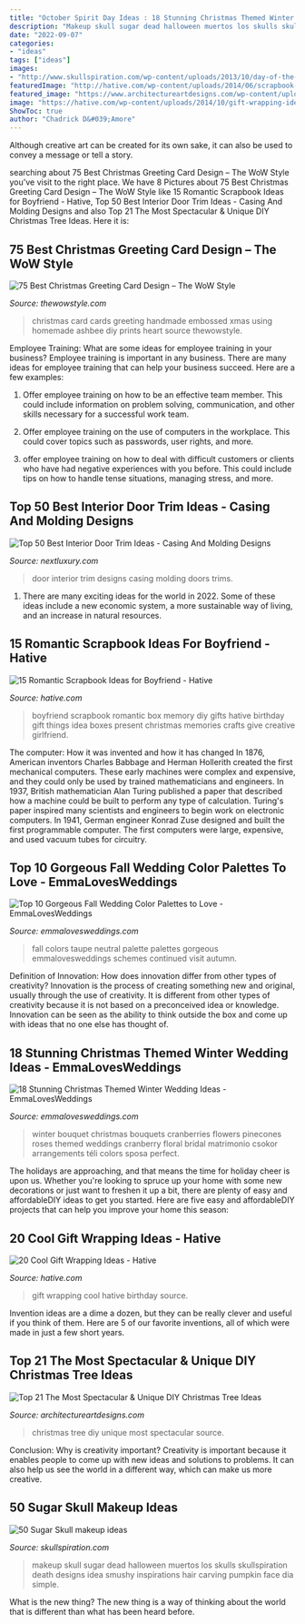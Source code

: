 ```yaml
---
title: "October Spirit Day Ideas : 18 Stunning Christmas Themed Winter Wedding Ideas"
description: "Makeup skull sugar dead halloween muertos los skulls skullspiration death designs idea smushy inspirations hair carving pumpkin face dia simple"
date: "2022-09-07"
categories:
- "ideas"
tags: ["ideas"]
images:
- "http://www.skullspiration.com/wp-content/uploads/2013/10/day-of-the-dead-skull-makeup.jpg"
featuredImage: "http://hative.com/wp-content/uploads/2014/06/scrapbook-ideas-for-boyfriend/14-scrapbook-ideas-for-lovers.jpg"
featured_image: "https://www.architectureartdesigns.com/wp-content/uploads/2014/11/1522.jpg"
image: "https://hative.com/wp-content/uploads/2014/10/gift-wrapping-ideas/3-cool-gift-wrapping-ideas.jpg"
ShowToc: true
author: "Chadrick D&#039;Amore"
---
```



Although creative art can be created for its own sake, it can also be used to convey a message or tell a story.

	

		
searching about 75 Best Christmas Greeting Card Design – The WoW Style you've visit to the right place. We have 8 Pictures about 75 Best Christmas Greeting Card Design – The WoW Style like 15 Romantic Scrapbook Ideas for Boyfriend - Hative, Top 50 Best Interior Door Trim Ideas - Casing And Molding Designs and also Top 21 The Most Spectacular &amp; Unique DIY Christmas Tree Ideas. Here it is:
		
    
## 75 Best Christmas Greeting Card Design – The WoW Style

<img loading=lazy src="http://thewowstyle.com/wp-content/uploads/2014/11/446.jpg" onerror="this.onerror=null;this.src='https://tse3.mm.bing.net/th?id=OIP.wotJQ6Jfe22Soxv7d_05VwHaPZ&amp;pid=15.1';" alt="75 Best Christmas Greeting Card Design – The WoW Style">

_Source: thewowstyle.com_

>christmas card cards greeting handmade embossed xmas using homemade ashbee diy prints heart source thewowstyle. 

	

Employee Training: What are some ideas for employee training in your business?
Employee training is important in any business. There are many ideas for employee training that can help your business succeed. Here are a few examples:
1. Offer employee training on how to be an effective team member. This could include information on problem solving, communication, and other skills necessary for a successful work team.

2. Offer employee training on the use of computers in the workplace. This could cover topics such as passwords, user rights, and more.

3. offer employee training on how to deal with difficult customers or clients who have had negative experiences with you before. This could include tips on how to handle tense situations, managing stress, and more.

    
## Top 50 Best Interior Door Trim Ideas - Casing And Molding Designs

<img loading=lazy src="http://nextluxury.com/wp-content/uploads/interior-designs-door-trims.jpg" onerror="this.onerror=null;this.src='https://tse3.mm.bing.net/th?id=OIP.KSQbD2EzbtTnUNvJ8lNylwAAAA&amp;pid=15.1';" alt="Top 50 Best Interior Door Trim Ideas - Casing And Molding Designs">

_Source: nextluxury.com_

>door interior trim designs casing molding doors trims. 

	

1. There are many exciting ideas for the world in 2022. Some of these ideas include a new economic system, a more sustainable way of living, and an increase in natural resources.

    
## 15 Romantic Scrapbook Ideas For Boyfriend - Hative

<img loading=lazy src="http://hative.com/wp-content/uploads/2014/06/scrapbook-ideas-for-boyfriend/14-scrapbook-ideas-for-lovers.jpg" onerror="this.onerror=null;this.src='https://tse4.mm.bing.net/th?id=OIP.7yqCcXCTzDaVwZay9thIkAHaJ4&amp;pid=15.1';" alt="15 Romantic Scrapbook Ideas for Boyfriend - Hative">

_Source: hative.com_

>boyfriend scrapbook romantic box memory diy gifts hative birthday gift things idea boxes present christmas memories crafts give creative girlfriend. 

	

The computer: How it was invented and how it has changed
In 1876, American inventors Charles Babbage and Herman Hollerith created the first mechanical computers. These early machines were complex and expensive, and they could only be used by trained mathematicians and engineers. In 1937, British mathematician Alan Turing published a paper that described how a machine could be built to perform any type of calculation. Turing's paper inspired many scientists and engineers to begin work on electronic computers. In 1941, German engineer Konrad Zuse designed and built the first programmable computer. The first computers were large, expensive, and used vacuum tubes for circuitry.

    
## Top 10 Gorgeous Fall Wedding Color Palettes To Love - EmmaLovesWeddings

<img loading=lazy src="http://emmalovesweddings.com/wp-content/uploads/2018/04/taupe-and-green-neutral-wedding-colors-for-fall.jpg" onerror="this.onerror=null;this.src='https://tse4.mm.bing.net/th?id=OIP.1-YqQPv41vHVh5q5OmTQYAHaQ0&amp;pid=15.1';" alt="Top 10 Gorgeous Fall Wedding Color Palettes to Love - EmmaLovesWeddings">

_Source: emmalovesweddings.com_

>fall colors taupe neutral palette palettes gorgeous emmalovesweddings schemes continued visit autumn. 

	

Definition of Innovation: How does innovation differ from other types of creativity?
Innovation is the process of creating something new and original, usually through the use of creativity. It is different from other types of creativity because it is not based on a preconceived idea or knowledge. Innovation can be seen as the ability to think outside the box and come up with ideas that no one else has thought of.

    
## 18 Stunning Christmas Themed Winter Wedding Ideas - EmmaLovesWeddings

<img loading=lazy src="http://emmalovesweddings.com/wp-content/uploads/2017/11/red-and-green-wedding-bouquet-ideas.jpg" onerror="this.onerror=null;this.src='https://tse1.mm.bing.net/th?id=OIP.j78Yl95Zm2gICgGl7HZ6RAHaLL&amp;pid=15.1';" alt="18 Stunning Christmas Themed Winter Wedding Ideas - EmmaLovesWeddings">

_Source: emmalovesweddings.com_

>winter bouquet christmas bouquets cranberries flowers pinecones roses themed weddings cranberry floral bridal matrimonio csokor arrangements téli colors sposa perfect. 

	

The holidays are approaching, and that means the time for holiday cheer is upon us. Whether you're looking to spruce up your home with some new decorations or just want to freshen it up a bit, there are plenty of easy and affordableDIY ideas to get you started. Here are five easy and affordableDIY projects that can help you improve your home this season: 

    
## 20 Cool Gift Wrapping Ideas - Hative

<img loading=lazy src="https://hative.com/wp-content/uploads/2014/10/gift-wrapping-ideas/3-cool-gift-wrapping-ideas.jpg" onerror="this.onerror=null;this.src='https://tse4.mm.bing.net/th?id=OIP.IumchR58nq-vAcfGyDOSDAHaJ4&amp;pid=15.1';" alt="20 Cool Gift Wrapping Ideas - Hative">

_Source: hative.com_

>gift wrapping cool hative birthday source. 

	

Invention ideas are a dime a dozen, but they can be really clever and useful if you think of them. Here are 5 of our favorite inventions, all of which were made in just a few short years.

    
## Top 21 The Most Spectacular &amp; Unique DIY Christmas Tree Ideas

<img loading=lazy src="https://www.architectureartdesigns.com/wp-content/uploads/2014/11/1522.jpg" onerror="this.onerror=null;this.src='https://tse2.mm.bing.net/th?id=OIP.R93sFfb4-VzIAsGAfjTKywHaJ4&amp;pid=15.1';" alt="Top 21 The Most Spectacular &amp; Unique DIY Christmas Tree Ideas">

_Source: architectureartdesigns.com_

>christmas tree diy unique most spectacular source. 

	

Conclusion: Why is creativity important?
Creativity is important because it enables people to come up with new ideas and solutions to problems. It can also help us see the world in a different way, which can make us more creative.

    
## 50 Sugar Skull Makeup Ideas

<img loading=lazy src="http://www.skullspiration.com/wp-content/uploads/2013/10/day-of-the-dead-skull-makeup.jpg" onerror="this.onerror=null;this.src='https://tse4.mm.bing.net/th?id=OIP.gENhQ-Mj0j-PwXUwBHMDDgHaLD&amp;pid=15.1';" alt="50 Sugar Skull makeup ideas">

_Source: skullspiration.com_

>makeup skull sugar dead halloween muertos los skulls skullspiration death designs idea smushy inspirations hair carving pumpkin face dia simple. 

	

What is the new thing?
The new thing is a way of thinking about the world that is different than what has been heard before.

